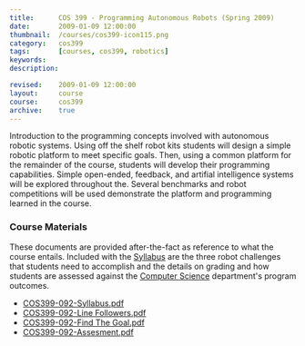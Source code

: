 ```yaml
---
title: 		COS 399 - Programming Autonomous Robots (Spring 2009)
date: 		2009-01-09 12:00:00
thumbnail: 	/courses/cos399-icon115.png
category: 	cos399
tags: 		[courses, cos399, robotics]
keywords:
description:

revised: 	2009-01-09 12:00:00
layout:		course
course: 	cos399
archive: 	true
---
```

Introduction to the programming concepts involved with autonomous robotic systems. Using off the shelf robot kits students will design a simple robotic platform to meet specific goals. Then, using a common platform for the remainder of the course, students will develop their programming capabilities. Simple open-ended, feedback, and artifial intelligence systems will be explored throughout the. Several benchmarks and robot competitions will be used demonstrate the platform and programming learned in the course.

### Course Materials

These documents are provided after-the-fact as reference to what the course entails. Included with the [Syllabus]({{site.fileurl}}/cos399/COS-399-092-Syllabus.pdf) are the three robot challenges that students need to accomplish and the details on grading and how students are assessed against the [Computer Science](http://usm.maine.edu/cos) department's program outcomes.

* <a href="{{site.fileurl}}/cos399/COS399-092-Syllabus.pdf">COS399-092-Syllabus.pdf</a>
* <a href="{{site.fileurl}}/cos399/COS399-092-Line Followers.pdf">COS399-092-Line Followers.pdf</a>
* <a href="{{site.fileurl}}/cos399/COS399-092-Find The Goal.pdf">COS399-092-Find The Goal.pdf</a>
* <a href="{{site.fileurl}}/cos399/COS399-092-Assesment.pdf">COS399-092-Assesment.pdf</a></li>
